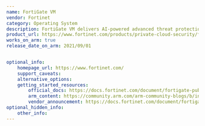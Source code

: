 ```yaml
---
name: FortiGate VM
vendor: Fortinet
category: Operating System
description: FortiGate VM delivers AI-powered advanced threat protection across clouds and data centers.
product_url: https://www.fortinet.com/products/private-cloud-security/fortigate-virtual-appliances
works_on_arm: true
release_date_on_arm: 2021/09/01


optional_info:
    homepage_url: https://www.fortinet.com/
    support_caveats:
    alternative_options:
    getting_started_resources:
        official_docs: https://docs.fortinet.com/document/fortigate-public-cloud/7.4.0/azure-administration-guide/468935/deploying-fortigate-vm-arm64-from-a-vhd-image-file
        arm_content: https://community.arm.com/arm-community-blogs/b/infrastructure-solutions-blog/posts/fortigate-on-aws-gravtion
        vendor_announcement: https://docs.fortinet.com/document/fortigate/7.0.0/new-features/564436/fortigate-vm-on-kvm-running-arm-processors-7-0-1
optional_hidden_info:
    other_info:
---
```

